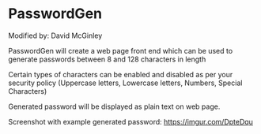 # PasswordGen

Modified by: David McGinley

PasswordGen will create a web page front end which can be used to generate passwords between 8 and 128 characters in length

Certain types of characters can be enabled and disabled as per your security policy 
(Uppercase letters, Lowercase letters, Numbers, Special Characters)

Generated password will be displayed as plain text on web page.

Screenshot with example generated password: https://imgur.com/DpteDqu
